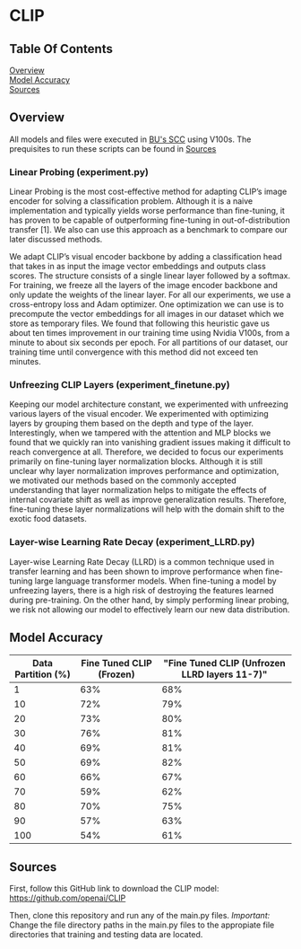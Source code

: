 
# CLIP

## Table Of Contents
[Overview](#Overview)  
[Model Accuracy](#model-accuracy)   
[Sources](#Sources) 

## Overview

All models and files were executed in [BU's SCC](https://shib.bu.edu/idp/profile/SAML2/Redirect/SSO?execution=e1s1) using V100s. The prequisites to run these scripts can be found in [Sources](#Sources) 

### Linear Probing (experiment.py)
Linear Probing is the most cost-effective method for adapting CLIP’s image encoder for solving a classification problem. Although it is a naive implementation and typically yields worse performance than fine-tuning, it has proven to be capable of outperforming fine-tuning in out-of-distribution transfer [1]. We also can use this approach as a benchmark to compare our later discussed methods.

We adapt CLIP’s visual encoder backbone by adding a classification head that takes in as input the image vector embeddings and outputs class scores. The structure consists of a single linear layer followed by a softmax. For training, we freeze all the layers of the image encoder backbone and only update the weights of the linear layer. For all our experiments, we use a cross-entropy loss and Adam optimizer. One optimization we can use is to precompute the vector embeddings for all images in our dataset which we store as temporary files. We found that following this heuristic gave us about ten times improvement in our training time using Nvidia V100s, from a minute to about six seconds per epoch. For all partitions of our dataset, our training time until convergence with this method did not exceed ten minutes.

### Unfreezing CLIP Layers (experiment_finetune.py)
Keeping our model architecture constant, we experimented with unfreezing various layers of the visual encoder. We experimented with optimizing layers by grouping them based on the depth and type of the layer. Interestingly, when we tampered with the attention and MLP blocks we found that we quickly ran into vanishing gradient issues making it difficult to reach convergence at all. Therefore, we decided to focus our experiments primarily on fine-tuning layer normalization blocks. Although it is still unclear why layer normalization improves performance and optimization, we motivated our methods based on the commonly accepted understanding that layer normalization helps to mitigate the effects of internal covariate shift as well as improve generalization results. Therefore, fine-tuning these layer normalizations will help with the domain shift to the exotic food datasets.

### Layer-wise Learning Rate Decay (experiment_LLRD.py)
Layer-wise Learning Rate Decay (LLRD) is a common technique used in transfer learning and has been shown to improve performance when fine-tuning large language transformer models. When fine-tuning a model by unfreezing layers, there is a high risk of destroying the features learned during pre-training. On the other hand, by simply performing linear probing, we risk not allowing our model to effectively learn our new data distribution. 

## Model Accuracy

| 	Data Partition (%)	| 	Fine Tuned CLIP (Frozen)	| 	"Fine Tuned CLIP (Unfrozen LLRD layers 11-7)"	| 
| 	------------- 	| 	------------- 	| 	------------- 	| 
| 	1	| 	63%	| 	68%	| 
| 	10	| 	72%	| 	79%	| 
| 	20	| 	73%	| 	80%	| 
| 	30	| 	76%	| 	81%	| 
| 	40	| 	69%	| 	81%	| 
| 	50	| 	69%	| 	82%	| 
| 	60	| 	66%	| 	67%	| 
| 	70	| 	59%	| 	62%	| 
| 	80	| 	70%	| 	75%	| 
| 	90	| 	57%	| 	63%	| 
| 	100	| 	54%	| 	61%	| 

## Sources

First, follow this GitHub link to download the CLIP model:
https://github.com/openai/CLIP

Then, clone this repository and run any of the main.py files.
*Important:* Change the file directory paths in the main.py files to the appropiate file directories that training and testing data are located.

